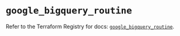 # `google_bigquery_routine`

Refer to the Terraform Registry for docs: [`google_bigquery_routine`](https://registry.terraform.io/providers/hashicorp/google-beta/6.18.0/docs/resources/google_bigquery_routine).
